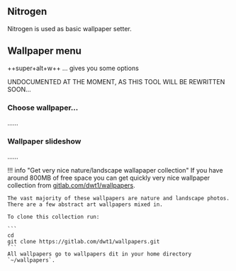 <div class="gal1">
    <a href="../../img/wallpapers.jpg" title="Wallpapers"><img src="../../img/wallpapers.jpg" alt="" /></a>
</div>


## Nitrogen
Nitrogen is used as basic wallpaper setter.






## Wallpaper menu
++super+alt+w++ ... gives you some options

UNDOCUMENTED AT THE MOMENT, AS THIS TOOL WILL BE REWRITTEN SOON...

### Choose wallpaper...
......

### Wallpaper slideshow
......








!!! info "Get very nice nature/landscape wallapaper collection"
    If you have around 800MB of free space you can get quickly very nice wallpaper collection from [gitlab.com/dwt1/wallpapers](https://gitlab.com/dwt1/wallpapers).
    
    The vast majority of these wallpapers are nature and landscape photos. There are a few abstract art wallpapers mixed in.

    To clone this collection run:

    ```
    cd
    git clone https://gitlab.com/dwt1/wallpapers.git
    ```
    All wallpapers go to wallpapers dit in your home directory `~/wallpapers`.
